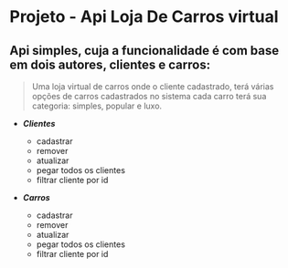 # Projeto - Api Loja De Carros virtual

## Api simples, cuja a funcionalidade é com base em dois autores, clientes e carros:

> Uma loja virtual de carros onde o cliente cadastrado, terá várias opções de carros cadastrados no sistema 
> cada carro terá sua categoria: simples, popular e luxo.


- ***Clientes***
  - cadastrar
  - remover
  - atualizar
  - pegar todos os clientes
  - filtrar cliente por id

- ***Carros***
  - cadastrar
  - remover
  - atualizar
  - pegar todos os clientes
  - filtrar cliente por id

